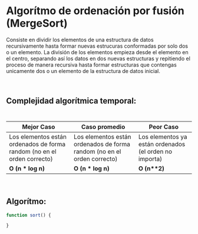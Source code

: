 # Algorítmo de ordenación por fusión (MergeSort)

Consiste en dividir los elementos de una estructura de datos recursivamente hasta formar nuevas estrucuras conformadas por solo dos o un elemento. La división de los elementos empieza desde el elemento en el centro, separando así los datos en dos nuevas estructuras y repitiendo el proceso de manera recursiva hasta formar estructuras que contengas unicamente dos o un elemento de la estructura de datos inicial.

<br> 

##  Complejidad algorítmica temporal: <br><br>

| Mejor Caso | Caso promedio | Peor Caso |
| --- | --- | --- |
| Los elementos están ordenados de forma random (no en el orden correcto) | Los elementos están ordenados de forma random (no en el orden correcto) | Los elementos ya están ordenados (el orden no importa) |
| <strong>O (n * log n)</strong> | <strong>O (n * log n)</strong>  | <strong>O (n**2)</strong> |

<br>


## Algorítmo:

```js
function sort() {

}
```